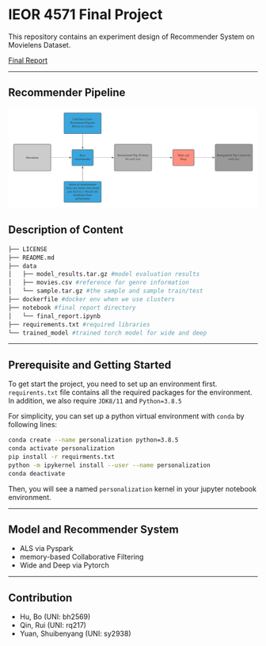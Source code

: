 # IEOR 4571 Final Project

This repository contains an experiment design of Recommender System on Movielens Dataset.

[Final Report](./notebook/final_report.ipynb)

----

## Recommender Pipeline

![Pipeline](./pipeline.png)



## Description of Content

``` bash
├── LICENSE
├── README.md
├── data
│   ├── model_results.tar.gz #model evaluation results
│   ├── movies.csv #reference for genre information
│   └── sample.tar.gz #the sample and sample train/test
├── dockerfile #docker env when we use clusters
├── notebook #final report directory
│   └── final_report.ipynb
├── requirements.txt #required libraries
└── trained_model #trained torch model for wide and deep
```

----

## Prerequisite and Getting Started

To get start the project, you need to set up an environment first. `requirents.txt` file contains all the required packages for the environment. In addition, we also require `JDK8/11` and `Python=3.8.5`

For simplicity, you can set up a python virtual environment with `conda` by following lines:

```bash
conda create --name personalization python=3.8.5
conda activate personalization
pip install -r requirments.txt
python -m ipykernel install --user --name personalization
conda deactivate
```

Then, you will see a named `personalization` kernel in your jupyter notebook environment.

----

## Model and Recommender System

- ALS via Pyspark
- memory-based Collaborative  Filtering
- Wide and Deep via Pytorch

----

## Contribution

- Hu, Bo (UNI: bh2569)
- Qin, Rui (UNI: rq217)
- Yuan, Shuibenyang (UNI: sy2938)